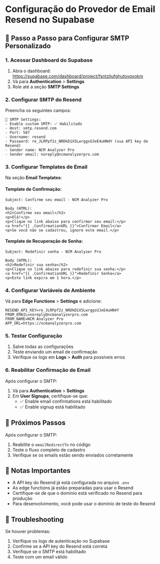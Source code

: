 # Configuração do Provedor de Email Resend no Supabase

## 📧 Passo a Passo para Configurar SMTP Personalizado

### 1. Acessar Dashboard do Supabase
1. Abra o dashboard: https://supabase.com/dashboard/project/fsntzljufghutoyqxokm
2. Vá para **Authentication** > **Settings**
3. Role até a seção **SMTP Settings**

### 2. Configurar SMTP do Resend
Preencha os seguintes campos:

```
📧 SMTP Settings:
- Enable custom SMTP: ✅ Habilitado
- Host: smtp.resend.com
- Port: 587
- Username: resend
- Password: re_JLRPpf2z_NRDkD1X5LwrggsUJeE4uHN4Y (sua API key do Resend)
- Sender name: NCM Analyzer Pro
- Sender email: noreply@ncmanalyzerpro.com
```

### 3. Configurar Templates de Email
Na seção **Email Templates**:

#### Template de Confirmação:
```
Subject: Confirme seu email - NCM Analyzer Pro

Body (HTML):
<h2>Confirme seu email</h2>
<p>Olá!</p>
<p>Clique no link abaixo para confirmar seu email:</p>
<a href="{{ .ConfirmationURL }}">Confirmar Email</a>
<p>Se você não se cadastrou, ignore este email.</p>
```

#### Template de Recuperação de Senha:
```
Subject: Redefinir senha - NCM Analyzer Pro

Body (HTML):
<h2>Redefinir sua senha</h2>
<p>Clique no link abaixo para redefinir sua senha:</p>
<a href="{{ .ConfirmationURL }}">Redefinir Senha</a>
<p>Este link expira em 1 hora.</p>
```

### 4. Configurar Variáveis de Ambiente
Vá para **Edge Functions** > **Settings** e adicione:

```
RESEND_API_KEY=re_JLRPpf2z_NRDkD1X5LwrggsUJeE4uHN4Y
FROM_EMAIL=noreply@ncmanalyzerpro.com
FROM_NAME=NCM Analyzer Pro
APP_URL=https://ncmanalyzerpro.com
```

### 5. Testar Configuração
1. Salve todas as configurações
2. Teste enviando um email de confirmação
3. Verifique os logs em **Logs** > **Auth** para possíveis erros

### 6. Reabilitar Confirmação de Email
Após configurar o SMTP:
1. Vá para **Authentication** > **Settings**
2. Em **User Signups**, certifique-se que:
   - ✅ Enable email confirmations está habilitado
   - ✅ Enable signup está habilitado

## 🔧 Próximos Passos

Após configurar o SMTP:
1. Reabilite o `emailRedirectTo` no código
2. Teste o fluxo completo de cadastro
3. Verifique se os emails estão sendo enviados corretamente

## 📝 Notas Importantes

- A API key do Resend já está configurada no arquivo `.env`
- As edge functions já estão preparadas para usar o Resend
- Certifique-se de que o domínio está verificado no Resend para produção
- Para desenvolvimento, você pode usar o domínio de teste do Resend

## 🚨 Troubleshooting

Se houver problemas:
1. Verifique os logs de autenticação no Supabase
2. Confirme se a API key do Resend está correta
3. Verifique se o SMTP está habilitado
4. Teste com um email válido